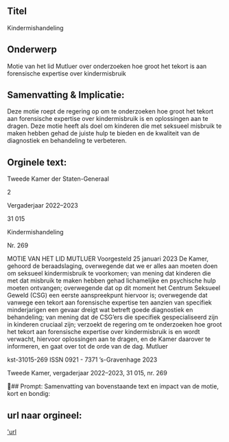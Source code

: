 ## Titel
Kindermishandeling
## Onderwerp
Motie van het lid Mutluer over onderzoeken hoe groot het tekort is aan forensische expertise over kindermisbruik 
## Samenvatting & Implicatie:

Deze motie roept de regering op om te onderzoeken hoe groot het tekort aan forensische expertise over kindermisbruik is en oplossingen aan te dragen. Deze motie heeft als doel om kinderen die met seksueel misbruik te maken hebben gehad de juiste hulp te bieden en de kwaliteit van de diagnostiek en behandeling te verbeteren.
## Orginele text:


Tweede Kamer der Staten-Generaal

2

Vergaderjaar 2022–2023

31 015

Kindermishandeling

Nr. 269

MOTIE VAN HET LID MUTLUER
Voorgesteld 25 januari 2023
De Kamer,
gehoord de beraadslaging,
overwegende dat we er alles aan moeten doen om seksueel kindermisbruik te voorkomen;
van mening dat kinderen die met dat misbruik te maken hebben gehad
lichamelijke en psychische hulp moeten ontvangen;
overwegende dat op dit moment het Centrum Seksueel Geweld (CSG) een
eerste aanspreekpunt hiervoor is;
overwegende dat vanwege een tekort aan forensische expertise ten
aanzien van specifiek minderjarigen een gevaar dreigt wat betreft goede
diagnostiek en behandeling;
van mening dat de CSG’ers die specifiek gespecialiseerd zijn in kinderen
cruciaal zijn;
verzoekt de regering om te onderzoeken hoe groot het tekort aan
forensische expertise over kindermisbruik is en wordt verwacht, hiervoor
oplossingen aan te dragen, en de Kamer daarover te informeren,
en gaat over tot de orde van de dag.
Mutluer

kst-31015-269
ISSN 0921 - 7371
’s-Gravenhage 2023

Tweede Kamer, vergaderjaar 2022–2023, 31 015, nr. 269

## Prompt:
Samenvatting van bovenstaande text en impact van de motie, kort en bondig:

## url naar orgineel:
['url](https://gegevensmagazijn.tweedekamer.nl/OData/v4/2.0/Document(f1776c43-af6a-4ad5-905a-fbab152de0a1)/resource)
